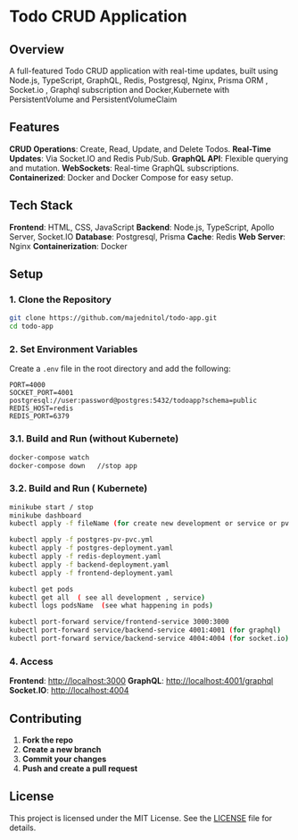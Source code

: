 
# Todo CRUD Application

## Overview

A full-featured Todo CRUD application with real-time updates, built using Node.js, TypeScript, GraphQL, Redis, Postgresql, Nginx, Prisma ORM , Socket.io , Graphql subscription and Docker,Kubernete with PersistentVolume and PersistentVolumeClaim

## Features

 **CRUD Operations**: Create, Read, Update, and Delete Todos.
 **Real-Time Updates**: Via Socket.IO and Redis Pub/Sub.
 **GraphQL API**: Flexible querying and mutation.
 **WebSockets**: Real-time GraphQL subscriptions.
 **Containerized**: Docker and Docker Compose for easy setup.

## Tech Stack

 **Frontend**: HTML, CSS, JavaScript
 **Backend**: Node.js, TypeScript, Apollo Server, Socket.IO
 **Database**: Postgresql, Prisma
 **Cache**: Redis
 **Web Server**: Nginx
 **Containerization**: Docker

## Setup

### 1. Clone the Repository

```bash
git clone https://github.com/majednitol/todo-app.git
cd todo-app
```

### 2. Set Environment Variables

Create a `.env` file in the root directory and add the following:

```env
PORT=4000
SOCKET_PORT=4001
postgresql://user:password@postgres:5432/todoapp?schema=public
REDIS_HOST=redis
REDIS_PORT=6379
```

### 3.1. Build and Run (without Kubernete)

```bash
docker-compose watch
docker-compose down   //stop app

```
### 3.2. Build and Run ( Kubernete)

```bash
minikube start / stop
minikube dashboard 
kubectl apply -f fileName (for create new development or service or pv or pvc)

kubectl apply -f postgres-pv-pvc.yml
kubectl apply -f postgres-deployment.yaml
kubectl apply -f redis-deployment.yaml
kubectl apply -f backend-deployment.yaml
kubectl apply -f frontend-deployment.yaml

kubectl get pods
kubectl get all  ( see all development , service)
kubectl logs podsName  (see what happening in pods)

kubectl port-forward service/frontend-service 3000:3000
kubectl port-forward service/backend-service 4001:4001 (for graphql)
kubectl port-forward service/backend-service 4004:4004 (for socket.io)

```
### 4. Access

 **Frontend**: [http://localhost:3000](http://localhost:80)
 **GraphQL**: [http://localhost:4001/graphql](http://localhost:4000/graphql)
 **Socket.IO**: [http://localhost:4004](http://localhost:4001)

## Contributing

1. **Fork the repo**
2. **Create a new branch**
3. **Commit your changes**
4. **Push and create a pull request**

## License

This project is licensed under the MIT License. See the [LICENSE](LICENSE) file for details.
